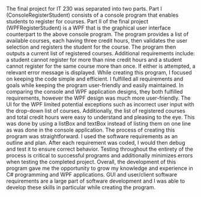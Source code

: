 The final project for IT 230 was separated into two parts. Part I (ConsoleRegisterStudent) consists of a console program that enables students to register for courses. Part II of the final project (WPFRegisterStudent) is a WPF that is the graphical user interface counterpart to the above console program. 
The program provides a list of available courses, each having three credit hours, then validates the user selection and registers the student for the course. The program then outputs a current list of registered courses. Additional requirements include: a student cannot register for more than nine credit hours and a student cannot register for the same course more than once. If either is attempted, a relevant error message is displayed.
While creating this program, I focused on keeping the code simple and efficient. I fulfilled all requirements and goals while keeping the program user-friendly and easily maintained. 
In comparing the console and WPF application designs, they both fulfilled requirements, however the WPF design was much more user-friendly. The UI for the WPF limited potential exceptions such as incorrect user input with the drop-down list of courses. Additionally, the list of registered courses and total credit hours were easy to understand and pleasing to the eye. This was done by using a listBox and textBox instead of listing them on one line as was done in the console application. 
The process of creating this program was straightforward. I used the software requirements as an outline and plan. After each requirement was coded, I would then debug and test it to ensure correct behavior. Testing throughout the entirety of the process is critical to successful programs and additionally minimizes errors when testing the completed project. 
Overall, the development of this program gave me the opportunity to grow my knowledge and experience in C# programming and WPF applications. GUI and user/client software requirements are a large part of software development and I was able to develop these skills in particular while creating the program.

